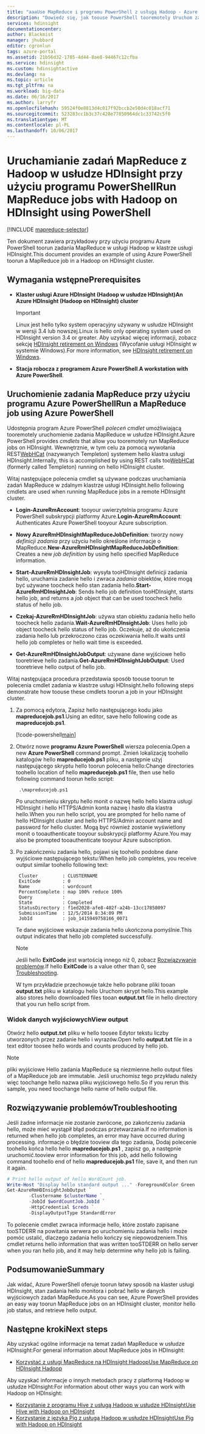 ```yaml
---
title: "aaaUse MapReduce i programu PowerShell z usługą Hadoop - Azure HDInsight | Dokumentacja firmy Microsoft"
description: "Dowiedz się, jak toouse PowerShell tooremotely Uruchom zadań MapReduce z Hadoop w usłudze HDInsight."
services: hdinsight
documentationcenter: 
author: Blackmist
manager: jhubbard
editor: cgronlun
tags: azure-portal
ms.assetid: 21b56d32-1785-4d44-8ae8-94467c12cfba
ms.service: hdinsight
ms.custom: hdinsightactive
ms.devlang: na
ms.topic: article
ms.tgt_pltfrm: na
ms.workload: big-data
ms.date: 06/16/2017
ms.author: larryfr
ms.openlocfilehash: 59524f0e8813d4c017f92bccb2e50d4c018acf71
ms.sourcegitcommit: 523283cc1b3c37c428e77850964dc1c33742c5f0
ms.translationtype: MT
ms.contentlocale: pl-PL
ms.lasthandoff: 10/06/2017
---
```

# <a name="run-mapreduce-jobs-with-hadoop-on-hdinsight-using-powershell"></a><span data-ttu-id="28742-103">Uruchamianie zadań MapReduce z Hadoop w usłudze HDInsight przy użyciu programu PowerShell</span><span class="sxs-lookup"><span data-stu-id="28742-103">Run MapReduce jobs with Hadoop on HDInsight using PowerShell</span></span>

[!INCLUDE [mapreduce-selector](../../includes/hdinsight-selector-use-mapreduce.md)]

<span data-ttu-id="28742-104">Ten dokument zawiera przykładowy przy użyciu programu Azure PowerShell toorun zadania MapReduce w usługi Hadoop w klastrze usługi HDInsight.</span><span class="sxs-lookup"><span data-stu-id="28742-104">This document provides an example of using Azure PowerShell toorun a MapReduce job in a Hadoop on HDInsight cluster.</span></span>

## <span data-ttu-id="28742-105"><a id="prereq"></a>Wymagania wstępne</span><span class="sxs-lookup"><span data-stu-id="28742-105"><a id="prereq"></a>Prerequisites</span></span>

* <span data-ttu-id="28742-106">**Klaster usługi Azure HDInsight (Hadoop w usłudze HDInsight)**</span><span class="sxs-lookup"><span data-stu-id="28742-106">**An Azure HDInsight (Hadoop on HDInsight) cluster**</span></span>

  > [!IMPORTANT]
  > <span data-ttu-id="28742-107">Linux jest hello tylko system operacyjny używany w usłudze HDInsight w wersji 3.4 lub nowszej.</span><span class="sxs-lookup"><span data-stu-id="28742-107">Linux is hello only operating system used on HDInsight version 3.4 or greater.</span></span> <span data-ttu-id="28742-108">Aby uzyskać więcej informacji, zobacz sekcję [HDInsight retirement on Windows](hdinsight-component-versioning.md#hdinsight-windows-retirement) (Wycofanie usługi HDInsight w systemie Windows).</span><span class="sxs-lookup"><span data-stu-id="28742-108">For more information, see [HDInsight retirement on Windows](hdinsight-component-versioning.md#hdinsight-windows-retirement).</span></span>

* <span data-ttu-id="28742-109">**Stacja robocza z programem Azure PowerShell**.</span><span class="sxs-lookup"><span data-stu-id="28742-109">**A workstation with Azure PowerShell**.</span></span>

## <span data-ttu-id="28742-110"><a id="powershell"></a>Uruchomienie zadania MapReduce przy użyciu programu Azure PowerShell</span><span class="sxs-lookup"><span data-stu-id="28742-110"><a id="powershell"></a>Run a MapReduce job using Azure PowerShell</span></span>

<span data-ttu-id="28742-111">Udostępnia program Azure PowerShell *poleceń cmdlet* umożliwiającą tooremotely uruchomienie zadania MapReduce w usłudze HDInsight.</span><span class="sxs-lookup"><span data-stu-id="28742-111">Azure PowerShell provides *cmdlets* that allow you tooremotely run MapReduce jobs on HDInsight.</span></span> <span data-ttu-id="28742-112">Wewnętrznie, w tym celu za pomocą wywołania REST[WebHCat](https://cwiki.apache.org/confluence/display/Hive/WebHCat) (nazywanych Templeton) systemem hello klastra usługi HDInsight.</span><span class="sxs-lookup"><span data-stu-id="28742-112">Internally, this is accomplished by using REST calls too[WebHCat](https://cwiki.apache.org/confluence/display/Hive/WebHCat) (formerly called Templeton) running on hello HDInsight cluster.</span></span>

<span data-ttu-id="28742-113">Witaj następujące polecenia cmdlet są używane podczas uruchamiania zadań MapReduce w zdalnym klastrze usługi HDInsight.</span><span class="sxs-lookup"><span data-stu-id="28742-113">hello following cmdlets are used when running MapReduce jobs in a remote HDInsight cluster.</span></span>

* <span data-ttu-id="28742-114">**Login-AzureRmAccount**: tooyour uwierzytelnia programu Azure PowerShell subskrypcji platformy Azure.</span><span class="sxs-lookup"><span data-stu-id="28742-114">**Login-AzureRmAccount**: Authenticates Azure PowerShell tooyour Azure subscription.</span></span>

* <span data-ttu-id="28742-115">**Nowy AzureRmHDInsightMapReduceJobDefinition**: tworzy nowy *definicji zadania* przy użyciu hello określone informacje o MapReduce.</span><span class="sxs-lookup"><span data-stu-id="28742-115">**New-AzureRmHDInsightMapReduceJobDefinition**: Creates a new *job definition* by using hello specified MapReduce information.</span></span>

* <span data-ttu-id="28742-116">**Start-AzureRmHDInsightJob**: wysyła tooHDInsight definicji zadania hello, uruchamia zadanie hello i zwraca *zadania* obiektów, które mogą być używane toocheck hello stan zadania hello.</span><span class="sxs-lookup"><span data-stu-id="28742-116">**Start-AzureRmHDInsightJob**: Sends hello job definition tooHDInsight, starts hello job, and returns a *job* object that can be used toocheck hello status of hello job.</span></span>

* <span data-ttu-id="28742-117">**Czekaj-AzureRmHDInsightJob**: używa stan obiektu zadania hello hello toocheck hello zadania.</span><span class="sxs-lookup"><span data-stu-id="28742-117">**Wait-AzureRmHDInsightJob**: Uses hello job object toocheck hello status of hello job.</span></span> <span data-ttu-id="28742-118">Oczekuje, aż do ukończenia zadania hello lub przekroczono czas oczekiwania hello.</span><span class="sxs-lookup"><span data-stu-id="28742-118">It waits until hello job completes or hello wait time is exceeded.</span></span>

* <span data-ttu-id="28742-119">**Get-AzureRmHDInsightJobOutput**: używane dane wyjściowe hello tooretrieve hello zadania.</span><span class="sxs-lookup"><span data-stu-id="28742-119">**Get-AzureRmHDInsightJobOutput**: Used tooretrieve hello output of hello job.</span></span>

<span data-ttu-id="28742-120">Witaj następująca procedura przedstawia sposób toouse toorun te polecenia cmdlet zadania w klastrze usługi HDInsight.</span><span class="sxs-lookup"><span data-stu-id="28742-120">hello following steps demonstrate how toouse these cmdlets toorun a job in your HDInsight cluster.</span></span>

1. <span data-ttu-id="28742-121">Za pomocą edytora, Zapisz hello następującego kodu jako **mapreducejob.ps1**.</span><span class="sxs-lookup"><span data-stu-id="28742-121">Using an editor, save hello following code as **mapreducejob.ps1**.</span></span>

    [!code-powershell[main](../../powershell_scripts/hdinsight/use-mapreduce/use-mapreduce.ps1?range=5-69)]

2. <span data-ttu-id="28742-122">Otwórz nowe **programu Azure PowerShell** wiersza polecenia.</span><span class="sxs-lookup"><span data-stu-id="28742-122">Open a new **Azure PowerShell** command prompt.</span></span> <span data-ttu-id="28742-123">Zmień lokalizację toohello katalogów hello **mapreducejob.ps1** pliku, a następnie użyj następującego skryptu hello toorun polecenia hello:</span><span class="sxs-lookup"><span data-stu-id="28742-123">Change directories toohello location of hello **mapreducejob.ps1** file, then use hello following command toorun hello script:</span></span>

        .\mapreducejob.ps1

    <span data-ttu-id="28742-124">Po uruchomieniu skryptu hello monit o nazwę hello hello klastra usługi HDInsight i hello HTTPS/Admin konta nazwę i hasło dla klastra hello.</span><span class="sxs-lookup"><span data-stu-id="28742-124">When you run hello script, you are prompted for hello name of hello HDInsight cluster and hello HTTPS/Admin account name and password for hello cluster.</span></span> <span data-ttu-id="28742-125">Mogą być również zostanie wyświetlony monit o tooauthenticate tooyour subskrypcji platformy Azure.</span><span class="sxs-lookup"><span data-stu-id="28742-125">You may also be prompted tooauthenticate tooyour Azure subscription.</span></span>

3. <span data-ttu-id="28742-126">Po zakończeniu zadania hello, pojawi się toohello podobne dane wyjściowe następującego tekstu:</span><span class="sxs-lookup"><span data-stu-id="28742-126">When hello job completes, you receive output similar toohello following text:</span></span>

        Cluster         : CLUSTERNAME
        ExitCode        : 0
        Name            : wordcount
        PercentComplete : map 100% reduce 100%
        Query           :
        State           : Completed
        StatusDirectory : f1ed2028-afe8-402f-a24b-13cc17858097
        SubmissionTime  : 12/5/2014 8:34:09 PM
        JobId           : job_1415949758166_0071

    <span data-ttu-id="28742-127">Te dane wyjściowe wskazuje zadania hello ukończona pomyślnie.</span><span class="sxs-lookup"><span data-stu-id="28742-127">This output indicates that hello job completed successfully.</span></span>

    > [!NOTE]
    > <span data-ttu-id="28742-128">Jeśli hello **ExitCode** jest wartością innego niż 0, zobacz [Rozwiązywanie problemów](#troubleshooting).</span><span class="sxs-lookup"><span data-stu-id="28742-128">If hello **ExitCode** is a value other than 0, see [Troubleshooting](#troubleshooting).</span></span>

    <span data-ttu-id="28742-129">W tym przykładzie przechowuje także hello pobrane pliki tooan **output.txt** pliku w katalogu hello Uruchom skrypt hello.</span><span class="sxs-lookup"><span data-stu-id="28742-129">This example also stores hello downloaded files tooan **output.txt** file in hello directory that you run hello script from.</span></span>

### <a name="view-output"></a><span data-ttu-id="28742-130">Widok danych wyjściowych</span><span class="sxs-lookup"><span data-stu-id="28742-130">View output</span></span>

<span data-ttu-id="28742-131">Otwórz hello **output.txt** pliku w hello toosee Edytor tekstu liczby utworzonych przez zadanie hello i wyrazów.</span><span class="sxs-lookup"><span data-stu-id="28742-131">Open hello **output.txt** file in a text editor toosee hello words and counts produced by hello job.</span></span>

> [!NOTE]
> <span data-ttu-id="28742-132">pliki wyjściowe Hello zadania MapReduce są niezmienne.</span><span class="sxs-lookup"><span data-stu-id="28742-132">hello output files of a MapReduce job are immutable.</span></span> <span data-ttu-id="28742-133">Jeśli uruchomisz tego przykładu należy więc toochange hello nazwa pliku wyjściowego hello.</span><span class="sxs-lookup"><span data-stu-id="28742-133">So if you rerun this sample, you need toochange hello name of hello output file.</span></span>

## <span data-ttu-id="28742-134"><a id="troubleshooting"></a>Rozwiązywanie problemów</span><span class="sxs-lookup"><span data-stu-id="28742-134"><a id="troubleshooting"></a>Troubleshooting</span></span>

<span data-ttu-id="28742-135">Jeśli żadne informacje nie zostanie zwrócone, po zakończeniu zadania hello, może mieć wystąpił błąd podczas przetwarzania.</span><span class="sxs-lookup"><span data-stu-id="28742-135">If no information is returned when hello job completes, an error may have occurred during processing.</span></span> <span data-ttu-id="28742-136">informacje o błędzie tooview dla tego zadania, Dodaj polecenie toohello końca hello hello **mapreducejob.ps1** , zapisz go, a następnie uruchomić.</span><span class="sxs-lookup"><span data-stu-id="28742-136">tooview error information for this job, add hello following command toohello end of hello **mapreducejob.ps1** file, save it, and then run it again.</span></span>

```powershell
# Print hello output of hello WordCount job.
Write-Host "Display hello standard output ..." -ForegroundColor Green
Get-AzureRmHDInsightJobOutput `
        -Clustername $clusterName `
        -JobId $wordCountJob.JobId `
        -HttpCredential $creds `
        -DisplayOutputType StandardError
```

<span data-ttu-id="28742-137">To polecenie cmdlet zwraca informacje hello, które zostało zapisane tooSTDERR na powitania serwera po uruchomieniu zadania hello i może pomóc ustalić, dlaczego zadania hello kończy się niepowodzeniem.</span><span class="sxs-lookup"><span data-stu-id="28742-137">This cmdlet returns hello information that was written tooSTDERR on hello server when you ran hello job, and it may help determine why hello job is failing.</span></span>

## <span data-ttu-id="28742-138"><a id="summary"></a>Podsumowanie</span><span class="sxs-lookup"><span data-stu-id="28742-138"><a id="summary"></a>Summary</span></span>

<span data-ttu-id="28742-139">Jak widać, Azure PowerShell oferuje toorun łatwy sposób na klaster usługi HDInsight, stan zadania hello monitora i pobrać hello w danych wyjściowych zadań MapReduce.</span><span class="sxs-lookup"><span data-stu-id="28742-139">As you can see, Azure PowerShell provides an easy way toorun MapReduce jobs on an HDInsight cluster, monitor hello job status, and retrieve hello output.</span></span>

## <span data-ttu-id="28742-140"><a id="nextsteps"></a>Następne kroki</span><span class="sxs-lookup"><span data-stu-id="28742-140"><a id="nextsteps"></a>Next steps</span></span>

<span data-ttu-id="28742-141">Aby uzyskać ogólne informacje na temat zadań MapReduce w usłudze HDInsight:</span><span class="sxs-lookup"><span data-stu-id="28742-141">For general information about MapReduce jobs in HDInsight:</span></span>

* [<span data-ttu-id="28742-142">Korzystać z usługi MapReduce na HDInsight Hadoop</span><span class="sxs-lookup"><span data-stu-id="28742-142">Use MapReduce on HDInsight Hadoop</span></span>](hdinsight-use-mapreduce.md)

<span data-ttu-id="28742-143">Aby uzyskać informacje o innych metodach pracy z platformą Hadoop w usłudze HDInsight:</span><span class="sxs-lookup"><span data-stu-id="28742-143">For information about other ways you can work with Hadoop on HDInsight:</span></span>

* [<span data-ttu-id="28742-144">Korzystanie z programu Hive z usługą Hadoop w usłudze HDInsight</span><span class="sxs-lookup"><span data-stu-id="28742-144">Use Hive with Hadoop on HDInsight</span></span>](hdinsight-use-hive.md)
* [<span data-ttu-id="28742-145">Korzystanie z języka Pig z usługą Hadoop w usłudze HDInsight</span><span class="sxs-lookup"><span data-stu-id="28742-145">Use Pig with Hadoop on HDInsight</span></span>](hdinsight-use-pig.md)
